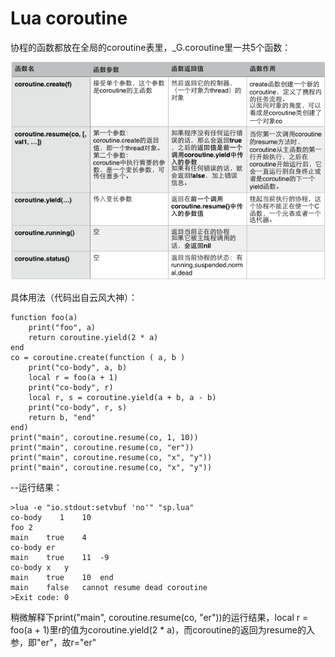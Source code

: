 
# Lua coroutine

协程的函数都放在全局的coroutine表里，_G.coroutine里一共5个函数：

![](/img/_postRes/coroutine.jpg)

具体用法（代码出自云风大神）：

```
function foo(a)
    print("foo", a)
    return coroutine.yield(2 * a)
end
co = coroutine.create(function ( a, b )
    print("co-body", a, b)
    local r = foo(a + 1)
    print("co-body", r)
    local r, s = coroutine.yield(a + b, a - b)
    print("co-body", r, s)
    return b, "end"
end)
print("main", coroutine.resume(co, 1, 10))
print("main", coroutine.resume(co, "er"))
print("main", coroutine.resume(co, "x", "y"))
print("main", coroutine.resume(co, "x", "y"))
```
--运行结果：

```
>lua -e "io.stdout:setvbuf 'no'" "sp.lua" 
co-body    1	10
foo	2
main	true	4
co-body	er
main	true	11	-9
co-body	x	y
main	true	10	end
main	false	cannot resume dead coroutine
>Exit code: 0
```
稍微解释下print("main", coroutine.resume(co, "er"))的运行结果，local r = foo(a + 1)里r的值为coroutine.yield(2 * a)，而coroutine的返回为resume的入参，即"er"，故r="er"

